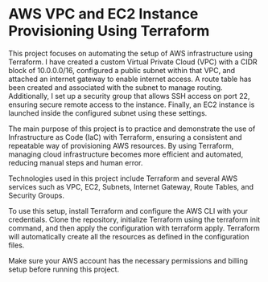 # AWS VPC and EC2 Instance Provisioning Using Terraform
This project focuses on automating the setup of AWS infrastructure using Terraform. I have created a custom Virtual Private Cloud (VPC) with a CIDR block of 10.0.0.0/16, configured a public subnet within that VPC, and attached an internet gateway to enable internet access. A route table has been created and associated with the subnet to manage routing. Additionally, I set up a security group that allows SSH access on port 22, ensuring secure remote access to the instance. Finally, an EC2 instance is launched inside the configured subnet using these settings.

The main purpose of this project is to practice and demonstrate the use of Infrastructure as Code (IaC) with Terraform, ensuring a consistent and repeatable way of provisioning AWS resources. By using Terraform, managing cloud infrastructure becomes more efficient and automated, reducing manual steps and human error.

Technologies used in this project include Terraform and several AWS services such as VPC, EC2, Subnets, Internet Gateway, Route Tables, and Security Groups.

To use this setup, install Terraform and configure the AWS CLI with your credentials. Clone the repository, initialize Terraform using the terraform init command, and then apply the configuration with terraform apply. Terraform will automatically create all the resources as defined in the configuration files.

Make sure your AWS account has the necessary permissions and billing setup before running this project.
